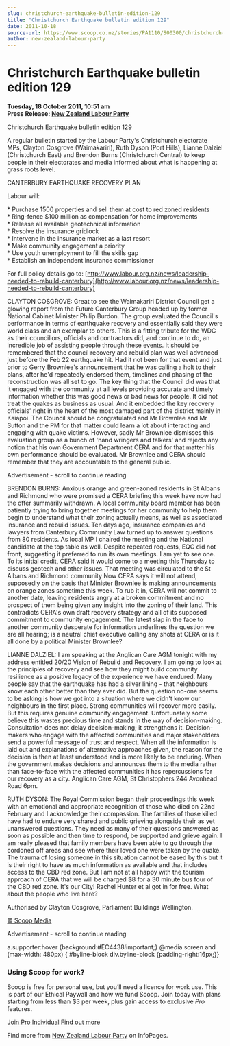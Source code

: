 ```yaml
---
slug: christchurch-earthquake-bulletin-edition-129
title: "Christchurch Earthquake bulletin edition 129"
date: 2011-10-18
source-url: https://www.scoop.co.nz/stories/PA1110/S00300/christchurch-earthquake-bulletin-edition-129.htm
author: new-zealand-labour-party
---
```

Christchurch Earthquake bulletin edition 129
============================================

**Tuesday, 18 October 2011, 10:51 am**  
**Press Release: [New Zealand Labour Party](https://info.scoop.co.nz/New_Zealand_Labour_Party)**

Christchurch Earthquake bulletin edition 129

A regular bulletin started by the Labour Party's Christchurch electorate MPs, Clayton Cosgrove (Waimakariri), Ruth Dyson (Port Hills), Lianne Dalziel (Christchurch East) and Brendon Burns (Christchurch Central) to keep people in their electorates and media informed about what is happening at grass roots level.

CANTERBURY EARTHQUAKE RECOVERY PLAN

Labour will:

\* Purchase 1500 properties and sell them at cost to red zoned residents  
\* Ring-fence $100 million as compensation for home improvements  
\* Release all available geotechnical information  
\* Resolve the insurance gridlock  
\* Intervene in the insurance market as a last resort  
\* Make community engagement a priority  
\* Use youth unemployment to fill the skills gap  
\* Establish an independent insurance commissioner

For full policy details go to: [http://www.labour.org.nz/news/leadership-needed-to-rebuild-canterbury](http://www.labour.org.nz/news/leadership-needed-to-rebuild-canterbury)

CLAYTON COSGROVE: Great to see the Waimakariri District Council get a glowing report from the Future Canterbury Group headed up by former National Cabinet Minister Philip Burdon. The group evaluated the Council's performance in terms of earthquake recovery and essentially said they were world class and an exemplar to others. This is a fitting tribute for the WDC as their councillors, officials and contractors did, and continue to do, an incredible job of assisting people through these events. It should be remembered that the council recovery and rebuild plan was well advanced just before the Feb 22 earthquake hit. Had it not been for that event and just prior to Gerry Brownlee's announcement that he was calling a holt to their plans, after he'd repeatedly endorsed them, timelines and phasing of the reconstruction was all set to go. The key thing that the Council did was that it engaged with the community at all levels providing accurate and timely information whether this was good news or bad news for people. It did not treat the quakes as business as usual. And it embedded the key recovery officials' right in the heart of the most damaged part of the district mainly in Kaiapoi. The Council should be congratulated and Mr Brownlee and Mr Sutton and the PM for that matter could learn a lot about interacting and engaging with quake victims. However, sadly Mr Brownlee dismisses this evaluation group as a bunch of 'hand wringers and talkers' and rejects any notion that his own Government Department CERA and for that matter his own performance should be evaluated. Mr Brownlee and CERA should remember that they are accountable to the general public.

Advertisement - scroll to continue reading





BRENDON BURNS: Anxious orange and green-zoned residents in St Albans and Richmond who were promised a CERA briefing this week have now had the offer summarily withdrawn. A local community board member has been patiently trying to bring together meetings for her community to help them begin to understand what their zoning actually means, as well as associated insurance and rebuild issues. Ten days ago, insurance companies and lawyers from Canterbury Community Law turned up to answer questions from 80 residents. As local MP I chaired the meeting and the National candidate at the top table as well. Despite repeated requests, EQC did not front, suggesting it preferred to run its own meetings. I am yet to see one. To its initial credit, CERA said it would come to a meeting this Thursday to discuss geotech and other issues. That meeting was circulated to the St Albans and Richmond community Now CERA says it will not attend, supposedly on the basis that Minister Brownlee is making announcements on orange zones sometime this week. To rub it in, CERA will not commit to another date, leaving residents angry at a broken commitment and no prospect of them being given any insight into the zoning of their land. This contradicts CERA's own draft recovery strategy and all of its supposed commitment to community engagement. The latest slap in the face to another community desperate for information underlines the question we are all hearing; is a neutral chief executive calling any shots at CERA or is it all done by a political Minister Brownlee?

LIANNE DALZIEL: I am speaking at the Anglican Care AGM tonight with my address entitled 20/20 Vision of Rebuild and Recovery. I am going to look at the principles of recovery and see how they might build community resilience as a positive legacy of the experience we have endured. Many people say that the earthquake has had a silver lining - that neighbours know each other better than they ever did. But the question no-one seems to be asking is how we got into a situation where we didn't know our neighbours in the first place. Strong communities will recover more easily. But this requires genuine community engagement. Unfortunately some believe this wastes precious time and stands in the way of decision-making. Consultation does not delay decision-making; it strengthens it. Decision-makers who engage with the affected communities and major stakeholders send a powerful message of trust and respect. When all the information is laid out and explanations of alternative approaches given, the reason for the decision is then at least understood and is more likely to be enduring. When the government makes decisions and announces them to the media rather than face-to-face with the affected communities it has repercussions for our recovery as a city. Anglican Care AGM, St Christophers 244 Avonhead Road 6pm.

RUTH DYSON: The Royal Commission began their proceedings this week with an emotional and appropriate recognition of those who died on 22nd February and I acknowledge their compassion. The families of those killed have had to endure very shared and public grieving alongside their as yet unanswered questions. They need as many of their questions answered as soon as possible and then time to respond, be supported and grieve again. I am really pleased that family members have been able to go through the cordoned off areas and see where their loved one were taken by the quake. The trauma of losing someone in this situation cannot be eased by this but it is their right to have as much information as available and that includes access to the CBD red zone. But I am not at all happy with the tourism approach of CERA that we will be charged $8 for a 30 minute bus four of the CBD red zone. It's our City! Rachel Hunter et al got in for free. What about the people who live here?

Authorised by Clayton Cosgrove, Parliament Buildings Wellington.  

[© Scoop Media](http://www.scoop.co.nz/about/terms.html)  

Advertisement - scroll to continue reading



a.supporter:hover {background:#EC4438!important;} @media screen and (max-width: 480px) { #byline-block div.byline-block {padding-right:16px;}}

### Using Scoop for work?

Scoop is free for personal use, but you’ll need a licence for work use. This is part of our Ethical Paywall and how we fund Scoop. Join today with plans starting from less than $3 per week, plus gain access to exclusive _Pro_ features.  
  
[Join Pro Individual](https://pro.scoop.co.nz/Individual/?from=ProIn24) [Find out more](https://pro.scoop.co.nz/using-scoop-for-work/?from=ProIn24)

Find more from [New Zealand Labour Party](https://info.scoop.co.nz/New_Zealand_Labour_Party) on InfoPages.